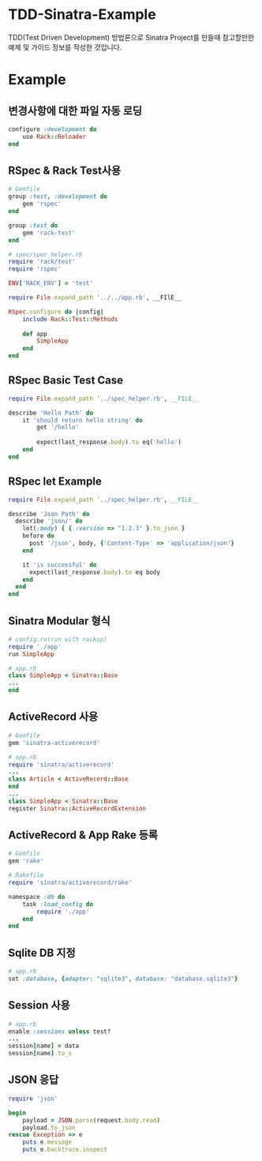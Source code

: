 # TDD-Sinatra-Example
TDD(Test Driven Development) 방법론으로 Sinatra Project를 만들때 참고할만한 예제 및 가이드 정보를 작성한 것입니다.

# Example

## 변경사항에 대한 파일 자동 로딩
```ruby
configure :development do
	use Rack::Reloader
end
```

## RSpec & Rack Test사용
```ruby
# Gemfile
group :test, :development do
	gem 'rspec'
end

group :test do
	gem 'rack-test'
end

# spec/spec_helper.rb
require 'rack/test'
require 'rspec'

ENV['RACK_ENV'] = 'test'

require File.expand_path '../../app.rb', __FIlE__

RSpec.configure do |config|
	include Rack::Test::Methods
	
	def app
		SimpleApp
	end
end
```

## RSpec Basic Test Case
```ruby
require File.expand_path '../spec_helper.rb', __FILE__

describe 'Hello Path' do
	it 'should return hello string' do
		get '/hello'
		
		expect(last_response.body).to eq('hello')
	end
end
```

## RSpec let Example
```ruby
require File.expand_path '../spec_helper.rb', __FILE__

describe 'Json Path' do
  describe 'json/' do
    let(:body) { { :version => "1.2.3" }.to_json }
    before do
      post '/json', body, {'Content-Type' => 'application/json'}
    end

    it 'is successful' do
      expect(last_response.body).to eq body
    end
  end
end
```

## Sinatra Modular 형식
```ruby
# config.ru(run with rackup)
require './app'
run SimpleApp

# app.rb
class SimpleApp < Sinatra::Base
...
end
```

## ActiveRecord 사용
```ruby
# Gemfile
gem 'sinatra-activerecord'

# app.rb
require 'sinatra/activerecord'
...
class Article < ActiveRecord::Base
end
...
class SimpleApp < Sinatra::Base
register Sinatra::ActiveRecordExtension
```

## ActiveRecord & App Rake 등록
```ruby
# Gemfile
gem 'rake'

# Rakefile
require 'sinatra/activerecord/rake'

namespace :db do
	task :load_config do
		require './app'
	end
end
```

## Sqlite DB 지정
```ruby
# app.rb
set :database, {adapter: "sqlite3", database: "database.sqlite3"}
```

## Session 사용
```ruby
# app.rb
enable :sessions unless test?
...
session[name] = data
session[name].to_s
```

## JSON 응답
```ruby
require 'json'

begin
	payload = JSON.parse(request.body.read)
	payload.to_json
rescue Exception => e
	puts e.message
	puts e.backtrace.inspect
```
